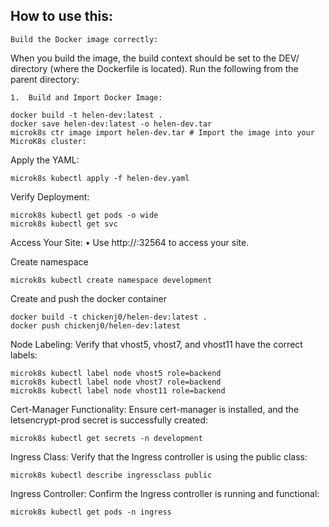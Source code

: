 ## How to use this:

	Build the Docker image correctly:
When you build the image, the build context should be set to the DEV/ directory (where the Dockerfile is located). Run the following from the parent directory:

	1.	Build and Import Docker Image:
```
docker build -t helen-dev:latest .
docker save helen-dev:latest -o helen-dev.tar
microk8s ctr image import helen-dev.tar # Import the image into your MicroK8s cluster:
```

Apply the YAML:
```
microk8s kubectl apply -f helen-dev.yaml
```

Verify Deployment:
```
microk8s kubectl get pods -o wide
microk8s kubectl get svc
```

Access Your Site:
	•	Use http://<node-IP>:32564 to access your site.


Create namespace
```
microk8s kubectl create namespace development
```


Create and push the docker container
```
docker build -t chickenj0/helen-dev:latest .
docker push chickenj0/helen-dev:latest
```

Node Labeling: Verify that vhost5, vhost7, and vhost11 have the correct labels:
```
microk8s kubectl label node vhost5 role=backend
microk8s kubectl label node vhost7 role=backend
microk8s kubectl label node vhost11 role=backend
```

Cert-Manager Functionality: Ensure cert-manager is installed, and the letsencrypt-prod secret is successfully created:
```
microk8s kubectl get secrets -n development
```

Ingress Class: Verify that the Ingress controller is using the public class:
```
microk8s kubectl describe ingressclass public
```

Ingress Controller: Confirm the Ingress controller is running and functional:
```
microk8s kubectl get pods -n ingress
```

